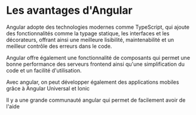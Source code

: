 # Les avantages d'Angular

Angular adopte des technologies modernes comme TypeScript, qui ajoute des fonctionnalités comme la typage statique, les interfaces et les décorateurs, offrant ainsi une meilleure lisibilité, maintenabilité et un meilleur contrôle des erreurs dans le code.

Angular offre également une fonctionnalité de composants qui permet une bonne performance des serveurs frontend ainsi qu'une simplification du code et un facilité d'utilisation.

Avec angular,  on peut développer également des applications mobiles grâce à Angular Universal et Ionic

Il y a une grande communauté angular qui permet de facilement avoir de l'aide 

